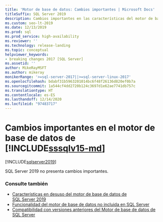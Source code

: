 ```yaml
---
title: 'Motor de base de datos: Cambios importantes | Microsoft Docs'
titleSuffix: SQL Server 2019
description: Cambios importantes en las características del motor de base de datos de SQL Server 2019
ms.custom: seo-lt-2019
ms.date: 12/13/2019
ms.prod: sql
ms.prod_service: high-availability
ms.reviewer: ''
ms.technology: release-landing
ms.topic: conceptual
helpviewer_keywords:
- breaking changes 2017 [SQL Server]
ms.assetid: ''
author: MikeRayMSFT
ms.author: mikeray
monikerRange: '>=sql-server-2017||>=sql-server-linux-2017'
ms.openlocfilehash: bdabf31b5963201014bc6f48f26136d820ef0b7a
ms.sourcegitcommit: 1a544cf4dd2720b124c3697d1e62ae7741db757c
ms.translationtype: HT
ms.contentlocale: es-ES
ms.lasthandoff: 12/14/2020
ms.locfileid: "97483717"
---
```

# <a name="breaking-changes-to-database-engine-in-sssqlv15-md"></a>Cambios importantes en el motor de base de datos de [!INCLUDE[sssqlv15-md](../includes/sssqlv15-md.md)]
[!INCLUDE[sqlserver2019](../includes/applies-to-version/sqlserver2019.md)]

SQL Server 2019 no presenta cambios importantes.

### <a name="see-also"></a>Consulte también

- [Características en desuso del motor de base de datos de SQL Server 2019](../database-engine/deprecated-database-engine-features-in-sql-server-version-15.md)   
- [Funcionalidad del motor de base de datos no incluida en SQL Server](../database-engine/discontinued-database-engine-functionality-in-sql-server.md)   
- [Compatibilidad con versiones anteriores del Motor de base de datos de SQL Server](./discontinued-database-engine-functionality-in-sql-server.md)